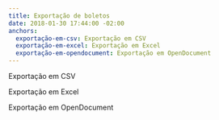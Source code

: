 ```yaml
---
title: Exportação de boletos
date: 2018-01-30 17:44:00 -02:00
anchors:
  exportação-em-csv: Exportação em CSV
  exportação-em-excel: Exportação em Excel
  exportação-em-opendocument: Exportação em OpenDocument
---
```


Exportação em CSV

Exportação em Excel

Exportação em OpenDocument